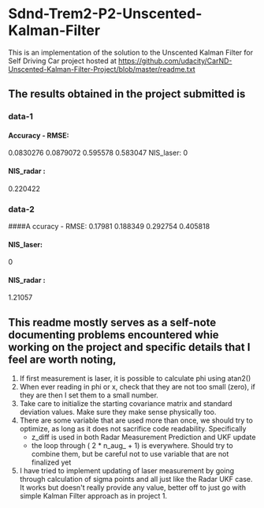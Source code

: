# Sdnd-Trem2-P2-Unscented-Kalman-Filter

This is an implementation of the solution to the Unscented Kalman Filter for Self Driving Car project hosted at
https://github.com/udacity/CarND-Unscented-Kalman-Filter-Project/blob/master/readme.txt


## The results obtained in the project submitted is
### data-1
#### Accuracy - RMSE:
0.0830276
0.0879072
 0.595578
 0.583047
NIS_laser:
0
#### NIS_radar :
0.220422

### data-2
####A ccuracy - RMSE:
0.17981
0.188349
0.292754
0.405818
#### NIS_laser:
0
#### NIS_radar :
1.21057


## This readme mostly serves as a self-note documenting problems encountered whie working on the project and specific details that I feel are worth noting,
1. If first measurement is laser, it is possible to calculate phi using atan2()
2. When ever reading in phi or x, check that they are not too small (zero), if they are then I set them to a small number.
3. Take care to initialize the starting covariance matrix and standard deviation values. Make sure they make sense physically too.
4. There are some variable that are used more than once, we should try to optimize, as long as it does not sacrifice code readability. Specifically
     - z_diff is used in both Radar Measurement Prediction and UKF update
     - the loop through ( 2 * n_aug_ + 1) is everywhere. Should try to combine them, but be careful not to use variable that are not finalized yet
5. I have tried to implement updating of laser measurement by going through calculation of sigma points and all just like the Radar UKF case. It works but doesn't really provide any value, better off to just go with simple Kalman Filter approach as in project 1.
